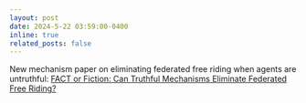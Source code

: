 ```yaml
---
layout: post
date: 2024-5-22 03:59:00-0400
inline: true
related_posts: false
---
```


New mechanism paper on eliminating federated free riding when agents are untruthful: <a href='https://arxiv.org/pdf/2310.13681.pdf'> FACT or Fiction: Can Truthful Mechanisms Eliminate Federated Free Riding?</a>